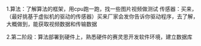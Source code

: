 1.算法：了解算法的框架，用cpu跑一跑，找一些图片视频做测试
传感器：买来，（最好挑基于虚拟机的驱动的传感器）买来厂家会发你告诉你驱动程序，去了解，大概做到，能获取视频数据和传输数据

2.第二阶段：算法部署到硬件上，熟悉硬件的赛灵思开发软件环境，建立数据库